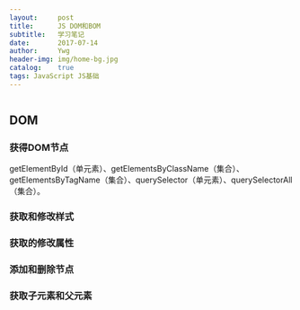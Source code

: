 ```yaml
---
layout:     post
title:      JS DOM和BOM
subtitle:   学习笔记 
date:       2017-07-14
author:     Ywg
header-img: img/home-bg.jpg
catalog:    true
tags: JavaScript JS基础
---
```

```

```

## DOM
### 获得DOM节点
getElementById（单元素）、getElementsByClassName（集合）、getElementsByTagName（集合）、querySelector（单元素）、querySelectorAll（集合）。

### 获取和修改样式

### 获取的修改属性

### 添加和删除节点

### 获取子元素和父元素




